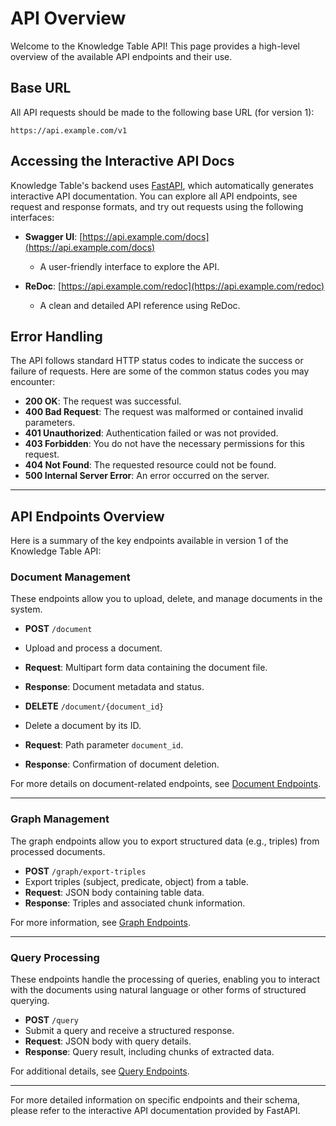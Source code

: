 # API Overview

Welcome to the Knowledge Table API! This page provides a high-level overview of the available API endpoints and their use.

## Base URL

All API requests should be made to the following base URL (for version 1):

```
https://api.example.com/v1
```

## Accessing the Interactive API Docs

Knowledge Table's backend uses [FastAPI](https://fastapi.tiangolo.com), which automatically generates interactive API documentation. You can explore all API endpoints, see request and response formats, and try out requests using the following interfaces:

- **Swagger UI**: [https://api.example.com/docs](https://api.example.com/docs)
  - A user-friendly interface to explore the API.
  
- **ReDoc**: [https://api.example.com/redoc](https://api.example.com/redoc)
  - A clean and detailed API reference using ReDoc.

## Error Handling

The API follows standard HTTP status codes to indicate the success or failure of requests. Here are some of the common status codes you may encounter:

- **200 OK**: The request was successful.
- **400 Bad Request**: The request was malformed or contained invalid parameters.
- **401 Unauthorized**: Authentication failed or was not provided.
- **403 Forbidden**: You do not have the necessary permissions for this request.
- **404 Not Found**: The requested resource could not be found.
- **500 Internal Server Error**: An error occurred on the server.

---

## API Endpoints Overview

Here is a summary of the key endpoints available in version 1 of the Knowledge Table API:

### Document Management

These endpoints allow you to upload, delete, and manage documents in the system.

- **POST** `/document`
- Upload and process a document.
- **Request**: Multipart form data containing the document file.
- **Response**: Document metadata and status.

- **DELETE** `/document/{document_id}`
- Delete a document by its ID.
- **Request**: Path parameter `document_id`.
- **Response**: Confirmation of document deletion.

For more details on document-related endpoints, see [Document Endpoints](v1/endpoints/document.md).

---

### Graph Management

The graph endpoints allow you to export structured data (e.g., triples) from processed documents.

- **POST** `/graph/export-triples`
- Export triples (subject, predicate, object) from a table.
- **Request**: JSON body containing table data.
- **Response**: Triples and associated chunk information.

For more information, see [Graph Endpoints](v1/endpoints/graph.md).

---

### Query Processing

These endpoints handle the processing of queries, enabling you to interact with the documents using natural language or other forms of structured querying.

- **POST** `/query`
- Submit a query and receive a structured response.
- **Request**: JSON body with query details.
- **Response**: Query result, including chunks of extracted data.

For additional details, see [Query Endpoints](v1/endpoints/query.md).

---

For more detailed information on specific endpoints and their schema, please refer to the interactive API documentation provided by FastAPI.
